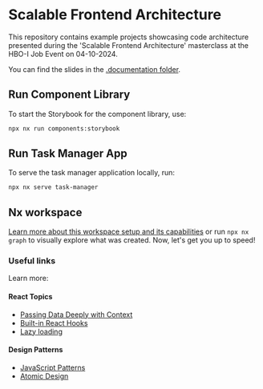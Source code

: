 # Scalable Frontend Architecture

This repository contains example projects showcasing code architecture presented during the 'Scalable Frontend Architecture' masterclass at the HBO-I Job Event on 04-10-2024.

You can find the slides in the [.documentation folder](./.documentation).

## Run Component Library

To start the Storybook for the component library, use:

```sh
npx nx run components:storybook
```

## Run Task Manager App

To serve the task manager application locally, run:

```sh
npx nx serve task-manager
```

## Nx workspace

[Learn more about this workspace setup and its capabilities](https://nx.dev/getting-started/tutorials/react-monorepo-tutorial?utm_source=nx_project&amp;utm_medium=readme&amp;utm_campaign=nx_projects) or run `npx nx graph` to visually explore what was created. Now, let's get you up to speed!

### Useful links

Learn more:

#### React Topics

- [Passing Data Deeply with Context](https://react.dev/learn/passing-data-deeply-with-context#replace-prop-drilling-with-context)
- [Built-in React Hooks](https://react.dev/reference/react/hooks)
- [Lazy loading](https://react.dev/reference/react/lazy)

#### Design Patterns

- [JavaScript Patterns](https://www.patterns.dev/)
- [Atomic Design](https://atomicdesign.bradfrost.com/table-of-contents/)
